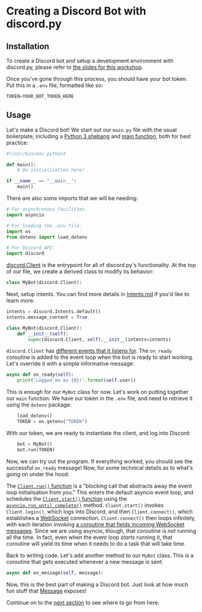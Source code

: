 # Creating a Discord Bot with discord.py

## Installation

To create a Discord bot and setup a development environment with discord.py, please refer to [the slides for this workshop](https://docs.google.com/presentation/d/1P6_EonmytWJQI1XNK5hN7Z9uGZqu5r3KNbyq1u3FTMg/edit?usp=sharing).

Once you've gone through this process, you should have your bot token. Put this in a `.env` file, formatted like so:
```python
TOKEN=YOUR_BOT_TOKEN_HERE
```

## Usage

Let's make a Discord bot! We start out our `main.py` file with the usual boilerplate, including a [Python 3 shebang](https://stackoverflow.com/a/19305076) and [main function](https://stackoverflow.com/a/419185), both for best practice:

```python
#!/usr/bin/env python3

def main():
    # Do initialization here!

if __name__ == "__main__":
    main()
```

There are also some imports that we will be needing:
```python
# For asynchronous facilities.
import asyncio

# For loading the .env file.
import os
from dotenv import load_dotenv

# For Discord API.
import discord
```

[discord.Client](https://discordpy.readthedocs.io/en/stable/api.html#client) is the entrypoint for all of discord.py's functionality. At the top of our file, we create a derived class to modify its behavior:

```python
class MyBot(discord.Client):
```

Next, setup intents. You can find more details in [Intents.md](Intents.md) if you'd like to learn more.

```python
intents = discord.Intents.default()
intents.message_content = True

class MyBot(discord.Client):
	def __init__(self):
		super(discord.Client, self).__init__(intents=intents)
```

`discord.Client` has [different events that it listens for](https://discordpy.readthedocs.io/en/stable/api.html#discord-api-events). The `on_ready` coroutine is added to the event loop when the bot is ready to start working. Let's override it with a simple informative message:

```python
async def on_ready(self):
	print('Logged on as {0}!'.format(self.user))
```

This is enough for our `MyBot` class for now. Let's work on putting together our `main` function. We have our token in the `.env` file, and need to retrieve it using the `dotenv` package:

```python
    load_dotenv()
    TOKEN = os.getenv("TOKEN")
```

With our token, we are ready to instantiate the client, and log into Discord:

```python
    bot = MyBot()
    bot.run(TOKEN)
```

Now, we can try out the program. If everything worked, you should see the successful `on_ready` message! Now, for some technical details as to what's going on under the hood:

The [`Client.run()` function](https://discordpy.readthedocs.io/en/stable/api.html#discord.Client.run) is a "blocking call that abstracts away the event loop initialisation from you." This enters the default asyncio event loop, and schedules the [`Client.start()` function](https://discordpy.readthedocs.io/en/stable/api.html#discord.Client.start) using the [`asyncio.run_until_complete()`](https://docs.python.org/3/library/asyncio-eventloop.html#asyncio.loop.run_until_complete) method. `Client.start()` invokes `Client.login()`, which logs into Discord, and then `Client.connect()`, which establishes a [WebSocket](https://en.wikipedia.org/wiki/WebSocket) connection. `Client.connect()` then loops infinitely, with each iteration invoking [a coroutine that fields incoming WebSocket messages](https://github.com/Rapptz/discord.py/blob/c582940401a9ab7f2db1f09efe29ed98075ed153/discord/gateway.py#L476). Since we are using asyncio, though, that coroutine is not running all the time. In fact, even when the event loop *starts* running it, that coroutine will yield its time when it needs to do a task that will take time.

Back to writing code. Let's add another method to our `MyBot` class. This is a coroutine that gets executed whenever a new message is sent:

```python
async def on_message(self, message):
```

Now, this is the best part of making a Discord bot. Just look at how much fun stuff that [Message](https://discordpy.readthedocs.io/en/stable/api.html#discord.Message) exposes!

Continue on to the [next section](CodingBot.md) to see where to go from here.
